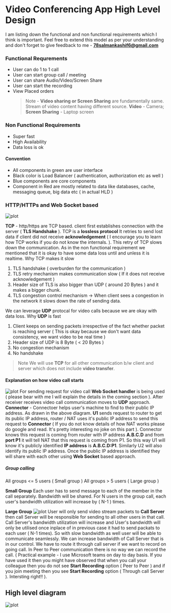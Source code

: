 # Video Conferencing App High Level Design

I am listing down the functional and non functional requirements which I think is important. Feel free to extend this model as per your understanding and don't forget to give feedback to me - **78salmankashif6@gmail.com**

### Functional Requrements

- User can do 1 to 1 call
- User can start group call / meeting
- User can share Audio/Video/Screen Share
- User can start the recording
- View Placed orders
  > Note - **Video sharing or Screen Sharing** are fundamentally same. Stream of video content having different source. **Video** - Camera; **Screen Sharing** - Laptop screen

### Non Functional Requirements

- Super fast
- High Availability
- Data loss is ok

#### Convention

- All components in green are user interface
- Black color is Load Balancer ( authentication, authorization etc as well )
- Blue components are core components
- Component in Red are mostly related to data like databases, cache, messaging queue, big data etc ( in actual HLD )

### HTTP/HTTPs and Web Socket based

![plot](./diagrams/http_websocket.png)

**TCP** - http/https are TCP based. client first establishes connection with the server ( **TLS Handshake** ). TCP is a **lossless protocol** It retries to send lost data if client did not receive **acknowledgement** ( I encourage you to learn how TCP works if you do not know the internals. ). This retry of TCP slows down the communication. As in the non functional requirement we mentioned that it is okay to have some data loss until and unless it is realtime.
Why TCP makes it slow

1. TLS handshake ( overburden for the communication )
2. TLS retry mechanism makes communication slow ( If it does not receive acknowledgement )
3. Header size of TLS is also bigger than UDP ( around 20 Bytes ) and it makes a bigger chunk.
4. TLS congestion control mechanism -> When client sees a congestion in the network it slows down the rate of sending data.

We can leverage **UDP** protocal for video calls because we are okay with data loss. Why **UDP** is fast

1. Client keeps on sending packets irrespective of the fact whether packet is reaching server ( This is okay because we don't want data consistency, we want video to be real time )
2. Header size of UDP is 8 Byte ( < 20 Bytes )
3. No congestion mechanism
4. No handshake

> Note We will use **TCP** for all other communication b/w client and server which does not include **video transfer**.

#### Explanation on how video call starts

![plot](./diagrams/connector.png)
For sending request for video call **Web Socket handler** is being used ( please bear with me I will explain the details in the coming section ). After receiver receives video call communication moves to **UDP** approach.
**Connector** - Connectoer helps user's machine to find to their public IP address. As drawn in the above diagram. **U1** sends request to router to get its public IP address, router / NAT uses it's public IP address to send this request to **Connector** ( If you do not know details of how NAT works please do google and read. It's pretty interesting no joke on this part ). Connector knows this request is coming from router with IP address **A.B.C.D** and from **port P1** it will tell NAT that this request is coming from P1. So this way U1 will know it's publicly identified **IP address** is **A.B.C.D:P1**. Similarly U2 will also identify its public IP address. Once the public IP address is identified they will share with each other using **Web Socket** based approach.

##### Group calling

All groups <= 5 users ( Small group )
All groups > 5 users ( Large group )

**Small Group** Each user has to send message to each of the member in the call separately. Bandwidth will be shared.
For N users in the group call, each user's bandwidth utilization will increase by ( N-1 ) times.

**Large Group**
![plot](./diagrams/call_server.png)
User will only send video stream packets to **Call Server** then call Server will be responsible for sending to all other users in that call. Call Server's bandwidth utilization will increase and User's bandwidth will only be utilised once inplace of in previous case it had to send packats to each user ( N-1 times). So with slow bandwidth as well user will be able to communicate seamlessly. We can increase bandwidth of Call Server that is in our control.
We have to route it through call server if we want to record on going call. In Peer to Peer communication there is no way we can record the call. ( Practical example - I use Microsoft teams on day to day basis. If you have used it then you might have observed that when you call your colleague then you do not see **Start Recording** option ( Peer to Peer ) and if you join meeting then you see **Start Recording** option ( Through call Server ). Intersting right!! ).

## High level diagram

![plot](./diagrams/video_conferencing_hld.png)
